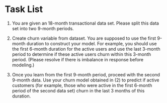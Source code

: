 


# Task List 
1.	You are given an 18-month transactional data set. Please split this data set into two 9-month periods.

2.	Create churn variable from dataset. You are supposed to use the first 9-month duration to construct your model. For example, you should use the first 6-month duration for the active users and use the last 3-month period to determine if these active users churn within this 3-month period. (Please resolve if there is imbalance in response before modeling.)

3.	Once you learn from the first 9-month period, proceed with the second 9-month data. Use your churn model obtained in (2) to predict if active customers (for example, those who were active in the first 6-month period of the second data set) churn in the last 3 months of this duration.
